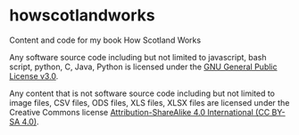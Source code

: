 # howscotlandworks
Content and code for my book How Scotland Works

Any software source code including but not limited to javascript, bash script, python, C, Java, Python is licensed under the [GNU General Public License v3.0](https://www.gnu.org/licenses/gpl-3.0.en.html).

Any content that is not software source code including but not limited to image files, CSV files, ODS files, XLS files, XLSX files are licensed under the Creative Commons license [Attribution-ShareAlike 4.0 International (CC BY-SA 4.0)](https://creativecommons.org/licenses/by-sa/4.0/). 
